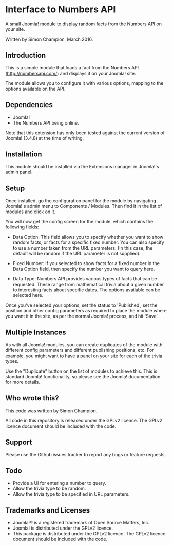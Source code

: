 Interface to Numbers API
========================

A small Joomla! module to display random facts from the Numbers API on your site.

Written by Simon Champion, March 2016.


Introduction
------------

This is a simple module that loads a fact from the Numbers API (http://numbersapi.com/) and displays it on your Joomla! site.

The module allows you to configure it with various options, mapping to the options available on the API.

Dependencies
------------

* Joomla!
* The Numbers API being online.

Note that this extension has only been tested against the current version of Joomla! (3.4.8) at the time of writing.


Installation
------------

This module should be installed via the Extensions manager in Joomla!'s admin panel.


Setup
-----

Once installed, go the configuration panel for the module by navigating Joomla!'s admin menu to Components / Modules. Then find it in the list of modules and click on it.

You will now get the config screen for the module, which contains the following fields:

* Data Option: This field allows you to specify whether you want to show random facts, or facts for a specific fixed number. You can also specify to use a number taken from the URL parameters. (In this case, the default will be random if the URL parameter is not supplied).

* Fixed Number: If you selected to show facts for a fixed number in the Data Option field, then specify the number you want to query here.

* Data Type: Numbers API provides various types of facts that can be requested. These range from mathematical trivia about a given number to interesting facts about specific dates. The options available can be selected here.

Once you've selected your options, set the status to 'Published', set the position and other config parameters as required to place the module where you want it in the site, as per the normal Joomla! process, and hit 'Save'.


Multiple Instances
------------------

As with all Joomla! modules, you can create duplicates of the module with different config parameters and different publishing positions, etc. For example, you might want to have a panel on your site for each of the trivia types.

Use the "Duplicate" button on the list of modules to achieve this. This is standard Joomla! functionality, so please see the Joomla! documentation for more details.


Who wrote this?
---------------

This code was written by Simon Champion.

All code in this repository is released under the GPLv2 licence. The GPLv2 licence document should be included with the code.


Support
-------

Please use the Github issues tracker to report any bugs or feature requests.



Todo
----

* Provide a UI for entering a number to query.
* Allow the trivia type to be random.
* Allow the trivia type to be specified in URL parameters.


Trademarks and Licenses
-----------------------

* Joomla!® is a registered trademark of Open Source Matters, Inc.
* Joomla! is distributed under the GPLv2 licence.
* This package is distributed under the GPLv2 licence. The GPLv2 licence document should be included with the code.
